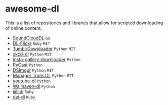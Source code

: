 # awesome-dl
 This is a list of repositories and libraries that allow for scripted downloading of online content.


* [SoundCloudDL](https://github.com/Orygin/SoundCloudParallelDL) `Go`
* [DL-Flickr](https://github.com/ryanfb/dlflickr) `Ruby` `MIT`
* [TumblrDownloader](https://github.com/DiSiqueira/TumblrDownloader) `Python` `MIT`
* [xkcd-dl](https://github.com/prodicus/xkcd-dl) `Python` `MIT`
* [insta-gallery-downloader](https://github.com/gideonn/Insta-Gallery-Downloader) `Python`
* [PyCast](https://github.com/sacert/PyCast) `Python`
* [DSImgur](https://github.com/DiSiqueira/DSImgur) `Python` `MIT`
* [Manager Tools DL](https://github.com/Kickball/manager-tools-dl) `Python` `MIT`
* [youtube-dl](https://github.com/rg3/youtube-dl) `Python`
* [Wallhaven-dl](https://github.com/geekspin/wallhaven-dl) `Python`
* [iiif-dl](https://github.com/ryanfb/iiif-dl) `Ruby`
* [dzi-dl](https://github.com/ryanfb/dzi-dl) `Ruby`
